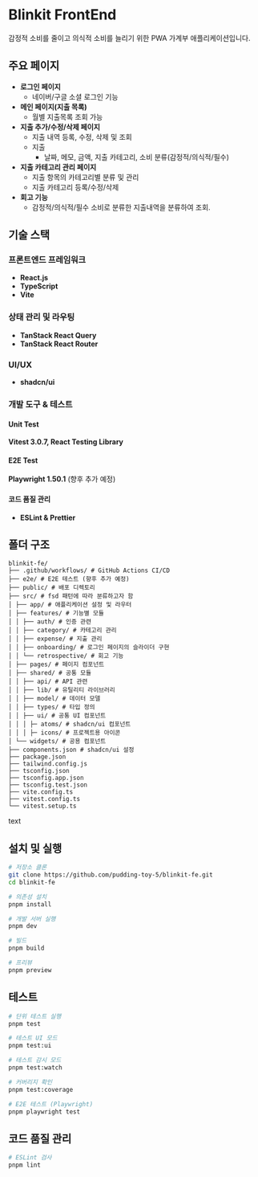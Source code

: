 # Blinkit FrontEnd

감정적 소비를 줄이고 의식적 소비를 늘리기 위한 PWA 가계부 애플리케이션입니다.

## 주요 페이지

- **로그인 페이지**
  - 네이버/구글 소셜 로그인 기능
- **메인 페이지(지출 목록)**
  - 월별 지출목록 조회 가능
- **지출 추가/수정/삭제 페이지**
  - 지출 내역 등록, 수정, 삭제 및 조회
  - 지출
    - 날짜, 메모, 금액, 지출 카테고리, 소비 분류(감정적/의식적/필수)
- **지출 카테고리 관리 페이지**
  - 지출 항목의 카테고리별 분류 및 관리
  - 지출 카테고리 등록/수정/삭제
- **회고 기능**
  - 감정적/의식적/필수 소비로 분류한 지출내역을 분류하여 조회.

## 기술 스택

### 프론트엔드 프레임워크
- **React.js**
- **TypeScript**
- **Vite**

### 상태 관리 및 라우팅
- **TanStack React Query**
- **TanStack React Router**

### UI/UX
- **shadcn/ui**

### 개발 도구 & 테스트

#### Unit Test

**Vitest 3.0.7, React Testing Library**

#### E2E Test

**Playwright 1.50.1**
(향후 추가 예정)

#### 코드 품질 관리

- **ESLint & Prettier**

## 폴더 구조

```
blinkit-fe/
├── .github/workflows/ # GitHub Actions CI/CD
├── e2e/ # E2E 테스트 (향후 추가 예정)
├── public/ # 배포 디렉토리
├── src/ # fsd 패턴에 따라 분류하고자 함
│ ├── app/ # 애플리케이션 설정 및 라우터
│ ├── features/ # 기능별 모듈
│ │ ├── auth/ # 인증 관련
│ │ ├── category/ # 카테고리 관리
│ │ ├── expense/ # 지출 관리
│ │ ├── onboarding/ # 로그인 페이지의 슬라이더 구현
│ │ └── retrospective/ # 회고 기능
│ ├── pages/ # 페이지 컴포넌트
│ ├── shared/ # 공통 모듈
│ │ ├── api/ # API 관련
│ │ ├── lib/ # 유틸리티 라이브러리
│ │ ├── model/ # 데이터 모델
│ │ ├── types/ # 타입 정의
│ │ ├── ui/ # 공통 UI 컴포넌트
│ │ │ ├─ atoms/ # shadcn/ui 컴포넌트
│ │ │ ├─ icons/ # 프로젝트용 아이콘
│ └── widgets/ # 공용 컴포넌트
├── components.json # shadcn/ui 설정
├── package.json
├── tailwind.config.js
├── tsconfig.json
├── tsconfig.app.json
├── tsconfig.test.json
├── vite.config.ts
├── vitest.config.ts
└── vitest.setup.ts
```

text

## 설치 및 실행

```bash
# 저장소 클론
git clone https://github.com/pudding-toy-5/blinkit-fe.git
cd blinkit-fe

# 의존성 설치
pnpm install

# 개발 서버 실행
pnpm dev

# 빌드
pnpm build

# 프리뷰
pnpm preview
```

## 테스트

```bash
# 단위 테스트 실행
pnpm test

# 테스트 UI 모드
pnpm test:ui

# 테스트 감시 모드
pnpm test:watch

# 커버리지 확인
pnpm test:coverage

# E2E 테스트 (Playwright)
pnpm playwright test
```

## 코드 품질 관리

```bash
# ESLint 검사
pnpm lint
```